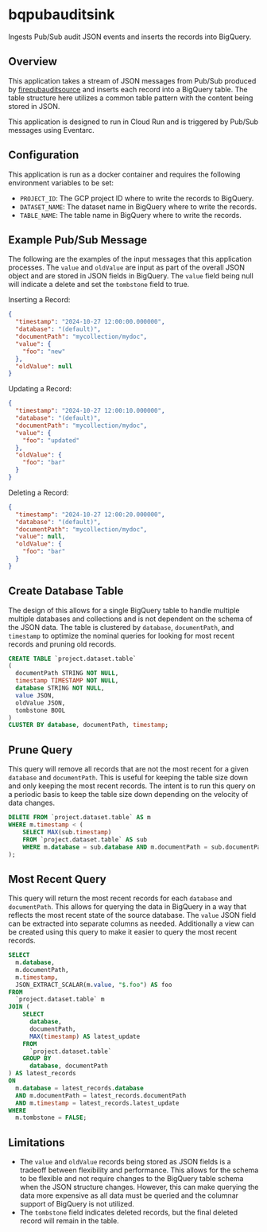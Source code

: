 # bqpubauditsink

Ingests Pub/Sub audit JSON events and inserts the records into BigQuery.

## Overview

This application takes a stream of JSON messages from Pub/Sub produced by [firepubauditsource](https://github.com/UnitVectorY-Labs/firepubauditsource) and inserts each record into a BigQuery table.  The table structure here utilizes a common table pattern with the content being stored in JSON.

This application is designed to run in Cloud Run and is triggered by Pub/Sub messages using Eventarc.

## Configuration

This application is run as a docker container and requires the following environment variables to be set:

- `PROJECT_ID`: The GCP project ID where to write the records to BigQuery.
- `DATASET_NAME`: The dataset name in BigQuery where to write the records.
- `TABLE_NAME`: The table name in BigQuery where to write the records.

## Example Pub/Sub Message

The following are the examples of the input messages that this application processes.  The `value` and `oldValue` are input as part of the overall JSON object and are stored in JSON fields in BigQuery.  The `value` field being null will indicate a delete and set the `tombstone` field to true.

Inserting a Record:

```json
{
  "timestamp": "2024-10-27 12:00:00.000000",
  "database": "(default)",
  "documentPath": "mycollection/mydoc",
  "value": {
    "foo": "new"
  },
  "oldValue": null
}
```

Updating a Record:

```json
{
  "timestamp": "2024-10-27 12:00:10.000000",
  "database": "(default)",
  "documentPath": "mycollection/mydoc",
  "value": {
    "foo": "updated"
  },
  "oldValue": {
    "foo": "bar"
  }
}
```

Deleting a Record:

```json
{
  "timestamp": "2024-10-27 12:00:20.000000",
  "database": "(default)",
  "documentPath": "mycollection/mydoc",
  "value": null,
  "oldValue": {
    "foo": "bar"
  }
}
```

## Create Database Table

The design of this allows for a single BigQuery table to handle multiple multiple databases and collections and is not dependent on the schema of the JSON data.  The table is clustered by `database`, `documentPath`, and `timestamp` to optimize the nominal queries for looking for most recent records and pruning old records.

```sql
CREATE TABLE `project.dataset.table`
(
  documentPath STRING NOT NULL,
  timestamp TIMESTAMP NOT NULL,
  database STRING NOT NULL,
  value JSON,
  oldValue JSON,
  tombstone BOOL
)
CLUSTER BY database, documentPath, timestamp;
```

## Prune Query

This query will remove all records that are not the most recent for a given `database` and `documentPath`.  This is useful for keeping the table size down and only keeping the most recent records. The intent is to run this query on a periodic basis to keep the table size down depending on the velocity of data changes.

```sql
DELETE FROM `project.dataset.table` AS m
WHERE m.timestamp < (
    SELECT MAX(sub.timestamp)
    FROM `project.dataset.table` AS sub
    WHERE m.database = sub.database AND m.documentPath = sub.documentPath
);
```

## Most Recent Query

This query will return the most recent records for each `database` and `documentPath`. This allows for querying the data in BigQuery in a way that reflects the most recent state of the source database. The `value` JSON field can be extracted into separate columns as needed.  Additionally a view can be created using  this query to make it easier to query the most recent records.

```sql
SELECT 
  m.database,
  m.documentPath,
  m.timestamp,
  JSON_EXTRACT_SCALAR(m.value, "$.foo") AS foo
FROM 
  `project.dataset.table` m
JOIN (
    SELECT 
      database,
      documentPath, 
      MAX(timestamp) AS latest_update
    FROM 
      `project.dataset.table`
    GROUP BY 
      database, documentPath
) AS latest_records
ON 
  m.database = latest_records.database 
  AND m.documentPath = latest_records.documentPath 
  AND m.timestamp = latest_records.latest_update
WHERE 
  m.tombstone = FALSE;
```

## Limitations

- The `value` and `oldValue` records being stored as JSON fields is a tradeoff between flexibility and performance.  This allows for the schema to be flexible and not require changes to the BigQuery table schema when the JSON structure changes.  However, this can make querying the data more expensive as all data must be queried and the columnar support of BigQuery is not utilized.
- The `tombstone` field indicates deleted records, but the final deleted record will remain in the table.
